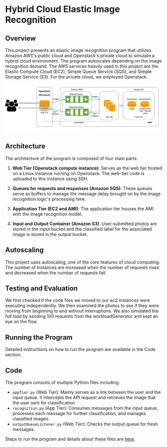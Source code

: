 # Hybrid Cloud Elastic Image Recognition

## Overview

This project presents an elastic image recognition program that utilizes Amazon AWS's public cloud and Openstack's private cloud to simulate a hybrid cloud environment. The program autoscales depending on the image recognition demand. The AWS services heavily used in this project are the Elastic Compute Cloud (EC2), Simple Queue Service (SQS), and Simple Storage Service (S3). For the private cloud, we employed Openstack.

![Architecture Diagram placeholder](./Architecture.png)

## Architecture
The architecture of the program is composed of four main parts:

1. **Web Tier (Openstack compute instance)**: Serves as the web tier hosted on a Linux instance running on Openstack. The web-tier code is uploaded to this instance using SSH.

2. **Queues for requests and responses (Amazon SQS)**: These queues serve as buffers to manage the message delay brought on by the image recognition logic's processing time.

3. **Application Tier (EC2 and AMI)**: The application tier houses the AMI with the image recognition model.

4. **Input and Output Container (Amazon S3)**: User-submitted photos are stored in the input bucket and the classified label for the associated image is stored in the output bucket.

## Autoscaling

This project uses autoscaling, one of the core features of cloud computing. The number of instances are increased when the number of requests rises and decreased when the number of requests fall.

## Testing and Evaluation

We first checked if the code files we moved to our ec2 instances were executing independently. We then examined the photos to see if they were moving from beginning to end without interruptions. We also simulated the full load by sending 100 requests from the workloadGenerator and kept an eye on the flow. 

## Running the Program

Detailed instructions on how to run the program are available in the Code section.

## Code

The program consists of multiple Python files including:

- `appTier.py` (Web Tier): Mainly serves as a link between the user and the input queue. It intercepts the API request and retrieves the image that the user sent for classification.
- `recognition.py` (App Tier): Consumes messages from the input queue, processes each message for further classification, and manages classified images.
- `outputQueueListener.py` (Web Tier): Checks the output queue for fresh messages.

Steps to run the program and details about these files are [here](./code/README.md).
